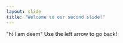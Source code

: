 ```yaml
---
layout: slide
title: "Welcome to our second slide!"
---
```

"hi I am deem"
Use the left arrow to go back!

